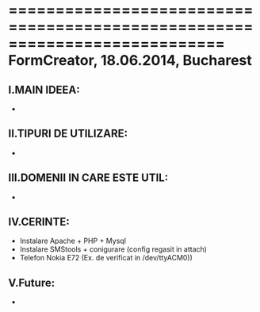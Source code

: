 
===========================================================================
             FormCreator, 18.06.2014, Bucharest
===========================================================================



  I.MAIN IDEEA:
  -----------------------------

  -

  II.TIPURI DE UTILIZARE:
  -----------------------------

  -

 III.DOMENII IN CARE ESTE UTIL:
 -----------------------------

  -

 IV.CERINTE:
 -----------------------------

  - Instalare Apache + PHP + Mysql
  - Instalare SMStools + conigurare (config regasit in attach)
  - Telefon Nokia E72 (Ex. de verificat in /dev/ttyACM0))

  V.Future:
 -----------------------------

  -
